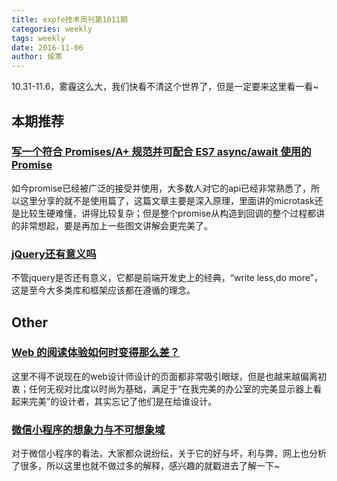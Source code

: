 ```yaml
---
title: expfe技术周刊第1011期
categories: weekly
tags: weekly
date: 2016-11-06
author: 侯策
---
```

10.31-11.6，雾霾这么大，我们快看不清这个世界了，但是一定要来这里看一看~

## 本期推荐
### [写一个符合 Promises/A+ 规范并可配合 ES7 async/await 使用的 Promise](https://www.ftandy.com/2016/10/30/mimi-promise/)
如今promise已经被广泛的接受并使用，大多数人对它的api已经非常熟悉了，所以这里分享的就不是使用篇了，这篇文章主要是深入原理，里面讲的microtask还是比较生硬难懂，讲得比较复杂；但是整个promise从构造到回调的整个过程都讲的非常想起，要是再加上一些图文讲解会更完美了。

### [jQuery还有意义吗](http://www.zcfy.cc/article/is-jquery-still-relevant-1442.html)
不管jquery是否还有意义，它都是前端开发史上的经典，“write less,do more”， 这是至今大多类库和框架应该都在遵循的理念。

<!-- more -->
## Other

### [Web 的阅读体验如何时变得那么差？](http://mp.weixin.qq.com/s?__biz=MzA4NjE3MDg4OQ==&mid=2650963784&idx=1&sn=7b084d2c32d031b3989ba96bec48b897&chksm=843a132eb34d9a38f2bfed665f65e2926a861468f5a29c716bc70752d896525648e6cc2f2e41&mpshare=1&scene=1&srcid=1103WbcdmlDy7aXDD7X31nrE#rd)
这里不得不说现在的web设计师设计的页面都非常吸引眼球，但是也越来越偏离初衷；任何无视对比度以时尚为基础，满足于“在我完美的办公室的完美显示器上看起来完美”的设计者，其实忘记了他们是在给谁设计。
### [微信小程序的想象力与不可想象域](http://mp.weixin.qq.com/s?__biz=MjM5ODQwMjA4MA==&mid=2649293661&idx=1&sn=cfa57f34aee709690f70993a3942e8f1&chksm=bed6e21289a16b04806dcdc22065d682deb3cf26719ca3c607ad9e7a4d053b761402abe8a8dd&mpshare=1&scene=1&srcid=1103viKFAo2p9hvpYuMwjnN8#rd)
对于微信小程序的看法，大家都众说纷纭，关于它的好与坏，利与弊，网上也分析了很多，所以这里也就不做过多的解释，感兴趣的就戳进去了解一下~
